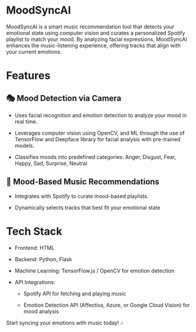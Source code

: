 # MoodSyncAI

MoodSyncAI is a smart music recommendation tool that detects your emotional state using computer vision and curates a personalized Spotify playlist to match your mood. By analyzing facial expressions, MoodSyncAI enhances the music-listening experience, offering tracks that align with your current emotions.

#  Features

##  🎭 Mood Detection via Camera

*  Uses facial recognition and emotion detection to analyze your mood in real time.

*  Leverages computer vision using OpenCV, and ML through the use of TensorFlow and Deepface library for facial analysis with pre-trained models.

*  Classifies moods into predefined categories:  Anger, Disgust, Fear, Happy, Sad, Surprise, Neutral 

##  🎵 Mood-Based Music Recommendations

*  Integrates with Spotify to curate mood-based playlists.

*  Dynamically selects tracks that best fit your emotional state

#  Tech Stack

*  Frontend: HTML 

*  Backend: Python, Flask 

*  Machine Learning: TensorFlow.js / OpenCV for emotion detection

*  API Integrations:

    * Spotify API for fetching and playing music

    * Emotion Detection API (Affectiva, Azure, or Google Cloud Vision) for mood analysis



Start syncing your emotions with music today! 🎶

